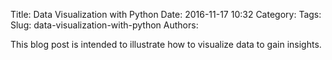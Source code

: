 Title: Data Visualization with Python
Date: 2016-11-17 10:32
Category:
Tags:
Slug: data-visualization-with-python
Authors:

This blog post is intended to illustrate how to visualize data to gain insights. 
<!-- PELICAN_END_SUMMARY -->
